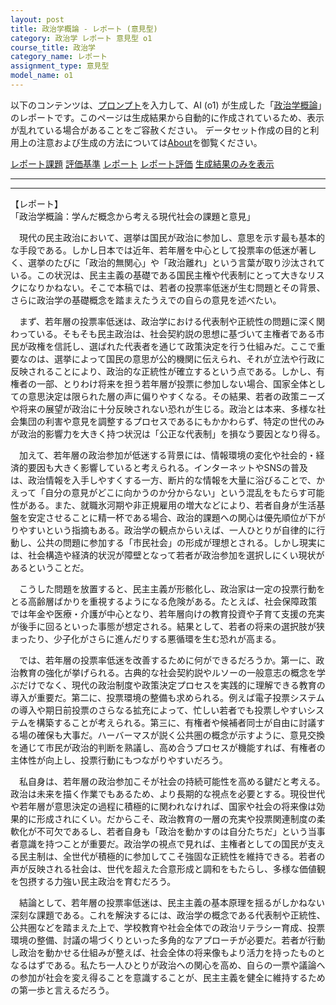```yaml
---
layout: post
title: 政治学概論 - レポート (意見型)
category: 政治学 レポート 意見型 o1
course_title: 政治学
category_name: レポート
assignment_type: 意見型
model_name: o1
---
```


以下のコンテンツは、[プロンプト](https://github.com/takedatoshiyuki/synthetic_assignments/tree/main/generated/政治学/o1/prompt_レポート-意見型.md)を入力して、AI (o1) が生成した「[政治学概論](/contents/政治学/)」のレポートです。このページは生成結果から自動的に作成されているため、表示が乱れている場合があることをご容赦ください。
データセット作成の目的と利用上の注意および生成の方法については[About](/About)を御覧ください。

[レポート課題](../レポート課題-意見型)
[評価基準](../評価基準-意見型)
[レポート](../レポート-意見型)
[レポート評価](../レポート評価-意見型)
[生成結果のみを表示](https://github.com/takedatoshiyuki/synthetic_assignments/tree/main/generated/政治学/o1/レポート-意見型.md)
  

***
***
  
【レポート】  
「政治学概論：学んだ概念から考える現代社会の課題と意見」  

　現代の民主政治において、選挙は国民が政治に参加し、意思を示す最も基本的な手段である。しかし日本では近年、若年層を中心として投票率の低迷が著しく、選挙のたびに「政治的無関心」や「政治離れ」という言葉が取り沙汰されている。この状況は、民主主義の基礎である国民主権や代表制にとって大きなリスクになりかねない。そこで本稿では、若者の投票率低迷が生む問題とその背景、さらに政治学の基礎概念を踏まえたうえでの自らの意見を述べたい。  

　まず、若年層の投票率低迷は、政治学における代表制や正統性の問題に深く関わっている。そもそも民主政治は、社会契約説の思想に基づいて主権者である市民が政権を信託し、選ばれた代表者を通じて政策決定を行う仕組みだ。ここで重要なのは、選挙によって国民の意思が公的機関に伝えられ、それが立法や行政に反映されることにより、政治的な正統性が確立するという点である。しかし、有権者の一部、とりわけ将来を担う若年層が投票に参加しない場合、国家全体としての意思決定は限られた層の声に偏りやすくなる。その結果、若者の政策ニーズや将来の展望が政治に十分反映されない恐れが生じる。政治とは本来、多様な社会集団の利害や意見を調整するプロセスであるにもかかわらず、特定の世代のみが政治的影響力を大きく持つ状況は「公正な代表制」を損なう要因となり得る。  

　加えて、若年層の政治参加が低迷する背景には、情報環境の変化や社会的・経済的要因も大きく影響していると考えられる。インターネットやSNSの普及は、政治情報を入手しやすくする一方、断片的な情報を大量に浴びることで、かえって「自分の意見がどこに向かうのか分からない」という混乱をもたらす可能性がある。また、就職氷河期や非正規雇用の増大などにより、若者自身が生活基盤を安定させることに精一杯である場合、政治的課題への関心は優先順位が下がりやすいという指摘もある。政治学の観点からいえば、一人ひとりが自律的に行動し、公共の問題に参加する「市民社会」の形成が理想とされる。しかし現実には、社会構造や経済的状況が障壁となって若者が政治参加を選択しにくい現状があるということだ。  

　こうした問題を放置すると、民主主義が形骸化し、政治家は一定の投票行動をとる高齢層ばかりを重視するようになる危険がある。たとえば、社会保障政策では年金や医療・介護が中心となり、若年層向けの教育投資や子育て支援の充実が後手に回るといった事態が想定される。結果として、若者の将来の選択肢が狭まったり、少子化がさらに進んだりする悪循環を生む恐れが高まる。  

　では、若年層の投票率低迷を改善するために何ができるだろうか。第一に、政治教育の強化が挙げられる。古典的な社会契約説やルソーの一般意志の概念を学ぶだけでなく、現代の政治制度や政策決定プロセスを実践的に理解できる教育の導入が重要だ。第二に、投票環境の整備も求められる。例えば電子投票システムの導入や期日前投票のさらなる拡充によって、忙しい若者でも投票しやすいシステムを構築することが考えられる。第三に、有権者や候補者同士が自由に討議する場の確保も大事だ。ハーバーマスが説く公共圏の概念が示すように、意見交換を通じて市民が政治的判断を熟議し、高め合うプロセスが機能すれば、有権者の主体性が向上し、投票行動にもつながりやすいだろう。  

　私自身は、若年層の政治参加こそが社会の持続可能性を高める鍵だと考える。政治は未来を描く作業でもあるため、より長期的な視点を必要とする。現役世代や若年層が意思決定の過程に積極的に関われなければ、国家や社会の将来像は効果的に形成されにくい。だからこそ、政治教育の一層の充実や投票関連制度の柔軟化が不可欠であるし、若者自身も「政治を動かすのは自分たちだ」という当事者意識を持つことが重要だ。政治学の視点で見れば、主権者としての国民が支える民主制は、全世代が積極的に参加してこそ強固な正統性を維持できる。若者の声が反映される社会は、世代を超えた合意形成と調和をもたらし、多様な価値観を包摂する力強い民主政治を育むだろう。  

　結論として、若年層の投票率低迷は、民主主義の基本原理を揺るがしかねない深刻な課題である。これを解決するには、政治学の概念である代表制や正統性、公共圏などを踏まえた上で、学校教育や社会全体での政治リテラシー育成、投票環境の整備、討議の場づくりといった多角的なアプローチが必要だ。若者が行動し政治を動かせる仕組みが整えば、社会全体の将来像もより活力を持ったものとなるはずである。私たち一人ひとりが政治への関心を高め、自らの一票や議論への参加が社会を変え得ることを意識することが、民主主義を健全に維持するための第一歩と言えるだろう。
